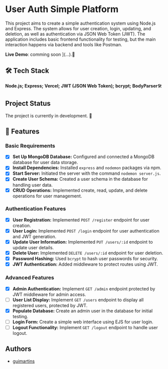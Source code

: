 
# User Auth Simple Platform
This project aims to create a simple authentication system using Node.js and Express. The system allows for user creation, login, updating, and deletion, as well as authentication via JSON Web Token (JWT). The application includes basic frontend functionality for testing, but the main interaction happens via backend and tools like Postman.

**Live Demo**:
comming soon ](...).🚧

## 🛠️ Tech Stack

**Node.js;** **Express;**  **Vercel;** **JWT (JSON Web Token);**  **bcrypt;** **BodyParser**🛠️
## Project Status 

The project is currently in development. 🚧

## 🚀 Features

### Basic Requirements
- [x] **Set Up MongoDB Database:** Configured and connected a MongoDB database for user data storage.
- [x] **Install Dependencies:** Installed `express` and `nodemon` packages via npm.
- [x] **Start Server:** Initiated the server with the command `nodemon server.js`.
- [x] **Create User Schema:** Created a user schema in the database for handling user data.
- [x] **CRUD Operations:** Implemented create, read, update, and delete operations for user management.

### Authentication Features
- [x] **User Registration:** Implemented `POST /register` endpoint for user creation.
- [x] **User Login:** Implemented `POST /login` endpoint for user authentication and JWT generation.
- [x] **Update User Information:** Implemented `PUT /users/:id` endpoint to update user details.
- [x] **Delete User:** Implemented `DELETE /users/:id` endpoint for user deletion.
- [x] **Password Hashing:** Used `bcrypt` to hash user passwords for security.
- [x] **JWT Authentication:** Added middleware to protect routes using JWT.

### Advanced Features
- [x] **Admin Authentication:** Implement `GET /admin` endpoint protected by JWT middleware for admin access.
- [ ] **User List Display:** Implement `GET /users` endpoint to display all registered users, protected by JWT.
- [x] **Populate Database:** Create an admin user in the database for initial testing.
- [ ] **Login Form:** Create a simple web interface using EJS for user login.
- [ ] **Logout Functionality:** Implement `GET /logout` endpoint to handle user logout.

## Authors

- [guimartins](https://www.github.com/guimartinsalmeida)

